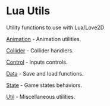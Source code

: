 # Lua Utils

Utility functions to use with Lua/Love2D


[Animation](animation.lua) - Animation utilities.

[Collider](collider.lua) - Collider handlers.

[Control](control.lua) - Inputs controls.

[Data](data.lua) - Save and load functions.

[State](state.lua) - Game states behaviors.

[Util](util.lua) - Miscellaneous utilities.
